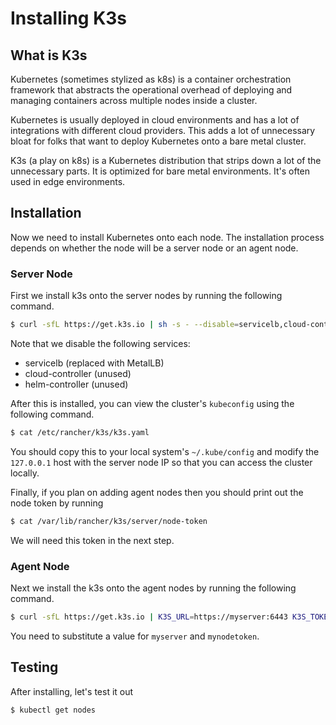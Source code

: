 # Installing K3s

## What is K3s
Kubernetes (sometimes stylized as k8s) is a container orchestration framework
that abstracts the operational overhead of deploying and managing containers
across multiple nodes inside a cluster.

Kubernetes is usually deployed in cloud environments and has a lot of
integrations with different cloud providers. This adds a lot of unnecessary
bloat for folks that want to deploy Kubernetes onto a bare metal cluster.

K3s (a play on k8s) is a Kubernetes distribution that strips down a lot of the
unnecessary parts. It is optimized for bare metal environments. It's often used
in edge environments.

## Installation
Now we need to install Kubernetes onto each node. The installation process
depends on whether the node will be a server node or an agent node.

### Server Node
First we install k3s onto the server nodes by running the following command.
```bash
$ curl -sfL https://get.k3s.io | sh -s - --disable=servicelb,cloud-controller,helm-controller
```

Note that we disable the following services:
  - servicelb (replaced with MetalLB)
  - cloud-controller (unused)
  - helm-controller (unused)

After this is installed, you can view the cluster's `kubeconfig` using the following command.

```bash
$ cat /etc/rancher/k3s/k3s.yaml
```

You should copy this to your local system's `~/.kube/config` and modify the
`127.0.0.1` host with the server node IP so that you can access the cluster
locally.

Finally, if you plan on adding agent nodes then you should print out the node
token by running
```bash
$ cat /var/lib/rancher/k3s/server/node-token
```
We will need this token in the next step.

### Agent Node
Next we install the k3s onto the agent nodes by running the following command.
```bash
$ curl -sfL https://get.k3s.io | K3S_URL=https://myserver:6443 K3S_TOKEN=mynodetoken sh -
```
You need to substitute a value for `myserver` and `mynodetoken`.

## Testing
After installing, let's test it out
```bash
$ kubectl get nodes
```
